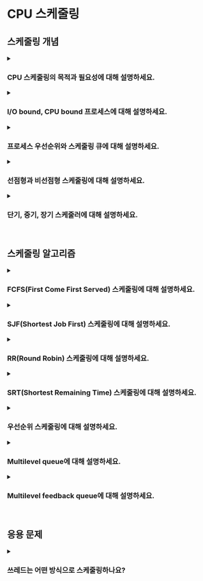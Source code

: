 # CPU 스케줄링

## 스케줄링 개념

<details>  
<summary><h3>CPU 스케줄링의 목적과 필요성에 대해 설명하세요.</h3></summary>

#### 목적
- 공정성: 모든 프로세스가 CPU를 공정하게 사용할 수 있도록 보장하기 위함
- CPU 이용률 극대화: CPU가 쉬지 않고 사용되도록 하여 자원 낭비를 방지하기 위함 

#### 필요성
- 멀티태스킹: 동시에 여러 프로세스를 실행하기 위함
- 우선순위 관리: 높은 우선순위를 가진 프로세스가 먼저 실행될 수 있도록하기 위함 

</details>

<details>  
<summary><h3>I/O bound, CPU bound 프로세스에 대해 설명하세요.</h3></summary>

#### 버스트(Burst)
- CPU 버스트: 프로세스가 CPU를 연속적으로 점유하는 시간
- I/O 버스트: 프로세스가 I/O 작업을 요청하고 기다리는 시간

#### I/O bound 프로세스
- CPU 버스트에 비해 I/O 버스트가 많은 프로세스(e.g. 일반적인 백엔드 API 서버)
- I/O 요청 후 응답을 기다리는 시간이 길기 때문에, CPU가 상대적으로 덜 사용됨
- 따라서 I/O bound 프로세스는 실행보다 대기 상태에 더 오래 머무름

#### CPU bound 프로세스
- I/O 버스트에 비해 CPU 버스트가 많은 프로세스(e.g. 동영상 편집 프로그램 등)
- 따라서 CPU bound 프로세스는 대기보다 실행 상태에 더 오래 머무름

<details>  
<summary><h4>듀얼 코어 CPU에서 동작할 CPU bound 프로그램은 몇 개의 쓰레드를 사용하는게 좋을까요?</h4></summary>

- 코어 개수와 비슷한 개수의 쓰레드를 사용하는 것이 좋음, 즉 2개 ~ 3개의 쓰레드를 사용하는 것이 적절함
- 불필요하게 많은 쓰레드를 사용하면 컨텍스트 스위칭 오버헤드가 심해짐
</details>

<details>  
<summary><h4>듀얼 코어 CPU에서 동작할 I/O bound 프로그램은 몇 개의 쓰레드를 사용하는게 좋을까요?</h4></summary>

- 상황에 맞게 적절한 개수의 쓰레드를 사용해야함
- 단, I/O 작업을 하는 동안 CPU가 대기하는 시간이 길어지므로 많은 수의 쓰레드를 사용하는 것이 일반적임
</details>

</details>

<details>  
<summary><h3>프로세스 우선순위와 스케줄링 큐에 대해 설명하세요.</h3></summary>

</details>

<details>  
<summary><h3>선점형과 비선점형 스케줄링에 대해 설명하세요.</h3></summary>

</details>

<details>  
<summary><h3>단기, 중기, 장기 스케줄러에 대해 설명하세요.</h3></summary>

</details>

<br>

## 스케줄링 알고리즘

<details>  
<summary><h3>FCFS(First Come First Served) 스케줄링에 대해 설명하세요.</h3></summary>

<details>  
<summary><h4>Convoy effect에 대해 설명하세요.</h3></summary>

</details>
</details>

<details>  
<summary><h3>SJF(Shortest Job First) 스케줄링에 대해 설명하세요.</h3></summary>

</details>

<details>  
<summary><h3>RR(Round Robin) 스케줄링에 대해 설명하세요.</h3></summary>

<details>  
<summary><h4>Time slice에 따른 trade-off를 설명하세요.</h3></summary>

</details>
</details>

<details>  
<summary><h3>SRT(Shortest Remaining Time) 스케줄링에 대해 설명하세요.</h3></summary>

</details>

<details>  
<summary><h3>우선순위 스케줄링에 대해 설명하세요.</h3></summary>

<details>  
<summary><h4>Starvation 문제와 그 해결법에 대해 설명하세요.</h4></summary>

</details>
</details>

<details>  
<summary><h3>Multilevel queue에 대해 설명하세요.</h3></summary>

</details>

<details>  
<summary><h3>Multilevel feedback queue에 대해 설명하세요.</h3></summary>

</details>

<br>

## 응용 문제

<details>  
<summary><h3>쓰레드는 어떤 방식으로 스케줄링하나요?</h3></summary>

</details>
